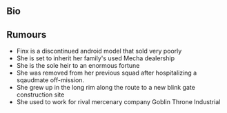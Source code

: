 
## Bio

## Rumours

* Finx is a discontinued android model that sold very poorly
* She is set to inherit her family's used Mecha dealership
* She is the sole heir to an enormous fortune
* She was removed from her previous squad after hospitalizing a sqaudmate off-mission.
* She grew up in the long rim along the route to a new blink gate construction site
* She used to work for rival mercenary company Goblin Throne Industrial
